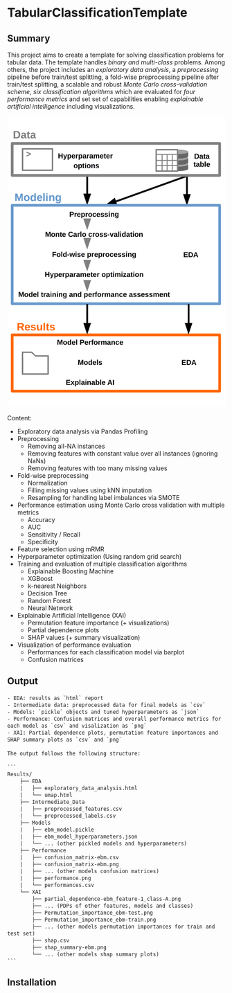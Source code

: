 # TabularClassificationTemplate

## Summary
This project aims to create a template for solving classification problems for tabular data.
The template handles *binary and multi-class* problems. Among others, the project includes an *exploratory data analysis*, a *preprocessing* pipeline before train/test splitting, a fold-wise preprocessing pipeline after train/test splitting, a scalable and robust *Monte Carlo cross-validation scheme*, *six classification algorithms* which are evaluated for *four performance metrics* and set set of capabilities enabling *explainable artificial intelligence* including visualizations.

<img src="Assets/tct_flow_simple.png" alt="Workflow diagram" width="600"/>

Content:

- Exploratory data analysis via Pandas Profiling
- Preprocessing
    - Removing all-NA instances
    - Removing features with constant value over all instances (ignoring NaNs)
    - Removing features with too many missing values
- Fold-wise preprocessing
    - Normalization
    - Filling missing values using kNN imputation
    - Resampling for handling label imbalances via SMOTE
- Performance estimation using Monte Carlo cross validation with multiple metrics
    - Accuracy
    - AUC
    - Sensitivity / Recall
    - Specificity
- Feature selection using mRMR
- Hyperparameter optimization (Using random grid search)
- Training and evaluation of multiple classification algorithms
    - Explainable Boosting Machine
    - XGBoost
    - k-nearest Neighbors
    - Decision Tree
    - Random Forest
    - Neural Network
- Explainable Artificial Intelligence (XAI)
    - Permutation feature importance (+ visualizations)
    - Partial dependence plots
    - SHAP values (+ summary visualization)
- Visualization of performance evaluation
    - Performances for each classification model via barplot
    - Confusion matrices

## Output
    - EDA: results as `html` report
    - Intermediate data: preprocessed data for final models as `csv`
    - Models: `pickle` objects and tuned hyperparameters as `json`
    - Performance: Confusion matrices and overall performance metrics for each model as `csv` and visalization as `png`
    - XAI: Partial dependence plots, permutation feature importances and SHAP summary plots as `csv` and `png`
    
    The output follows the following structure:
    
    ```
    Results/
        ├── EDA
        |   ├── exploratory_data_analysis.html
        |   └── umap.html
        ├── Intermediate_Data
        |   ├── preprocessed_features.csv
        |   └── preprocessed_labels.csv
        ├── Models
        |   ├── ebm_model.pickle
        |   ├── ebm_model_hyperparameters.json
        |   └── ... (other pickled models and hyperparameters)
        ├── Performance
        |   ├── confusion_matrix-ebm.csv
        |   ├── confusion_matrix-ebm.png
        |   ├── ... (other models confusion matrices)
        |   ├── performance.png
        |   └── performances.csv
        └── XAI
            ├── partial_dependence-ebm_feature-1_class-A.png
            ├── ... (PDPs of other features, models and classes)
            ├── Permutation_importance_ebm-test.png
            ├── Permutation_importance_ebm-train.png
            ├── ... (other models permutation importances for train and test set)
            ├── shap.csv
            ├── shap_summary-ebm.png
            └── ... (other models shap summary plots)
    ```

## Installation
